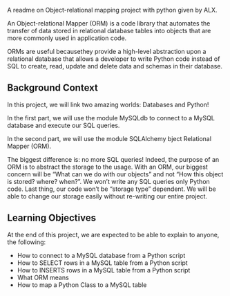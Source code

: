 A readme on Object-relational mapping project with python given by ALX.

An Object-relational Mapper (ORM) is a code library that automates the transfer of data stored in relational database tables into objects that are more commonly used in application code.

ORMs are useful becausethey provide a high-level abstraction upon a relational database that allows a developer to write Python code instead of SQL to create, read, update and delete data and schemas in their database.

## Background Context
In this project, we will link two amazing worlds: Databases and Python!

In the first part, we will use the module MySQLdb to connect to a MySQL database and execute our SQL queries.

In the second part, we will use the module SQLAlchemy bject Relational Mapper (ORM).

The biggest difference is: no more SQL queries! Indeed, the purpose of an ORM is to abstract the storage to the usage. With an ORM, our biggest concern will be “What can we do with our objects” and not “How this object is stored? where? when?”. We won’t write any SQL queries only Python code. Last thing, our code won’t be “storage type” dependent. We will be able to change our storage easily without re-writing our entire project.

## Learning Objectives
At the end of this project, we are expected to be able to explain to anyone, the following:
* How to connect to a MySQL database from a Python script
* How to SELECT rows in a MySQL table from a Python script
* How to INSERTS rows in a MySQL table from a Python script
* What ORM means
* How to map a Python Class to a MySQL table
